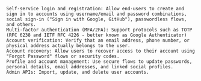     Self-service login and registration: Allow end-users to create and sign in to accounts using username/email and password combinations, social sign-in ("Sign in with Google, GitHub"), passwordless flows, and others.
    Multi-factor authentication (MFA/2FA): Support protocols such as TOTP (RFC 6238 and IETF RFC 4226 - better known as Google Authenticator)
    Account verification: Verify that an email address, phone number, or physical address actually belongs to the user.
    Account recovery: Allow users to recover access to their account using "Forgot Password" flows or security codes.
    Profile and account management: Use secure flows to update passwords, personal details, email addresses, and linked social profiles.
    Admin APIs: Import, update, and delete user accounts.